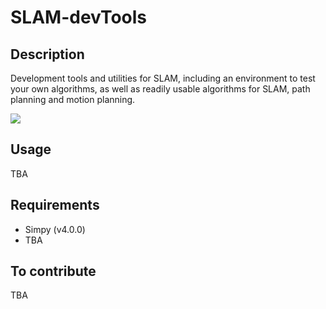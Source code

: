 # SLAM-devTools

## Description
Development tools and utilities for SLAM, including an environment to test your own algorithms, as well as readily usable algorithms for SLAM, path planning and motion planning.

![]('./res/env.gif')

## Usage
TBA

## Requirements
- Simpy (v4.0.0)
- TBA

## To contribute
TBA

